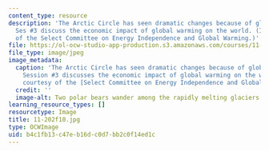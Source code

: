 ```yaml
---
content_type: resource
description: 'The Arctic Circle has seen dramatic changes because of global warming.
  Ses #3 discuss the economic impact of global warming on the world. (Image courtesy
  of the Select Committee on Energy Independence and Global Warming.)'
file: https://ol-ocw-studio-app-production.s3.amazonaws.com/courses/11-202-planning-economics-fall-2010/b4c1fb13c47eb16dc0d7bb2c0f14ed1c_11-202f10.jpg
file_type: image/jpeg
image_metadata:
  caption: 'The Arctic Circle has seen dramatic changes because of global warming.
    Session #3 discusses the economic impact of global warming on the world. (Image
    courtesy of the [Select Committee on Energy Independence and Global Warming](https://www.congress.gov/committee/house-energy-independence-and-global-warming-select/hlgw00).)'
  credit: ''
  image-alt: Two polar bears wander among the rapidly melting glaciers.
learning_resource_types: []
resourcetype: Image
title: 11-202f10.jpg
type: OCWImage
uid: b4c1fb13-c47e-b16d-c0d7-bb2c0f14ed1c
---
```


